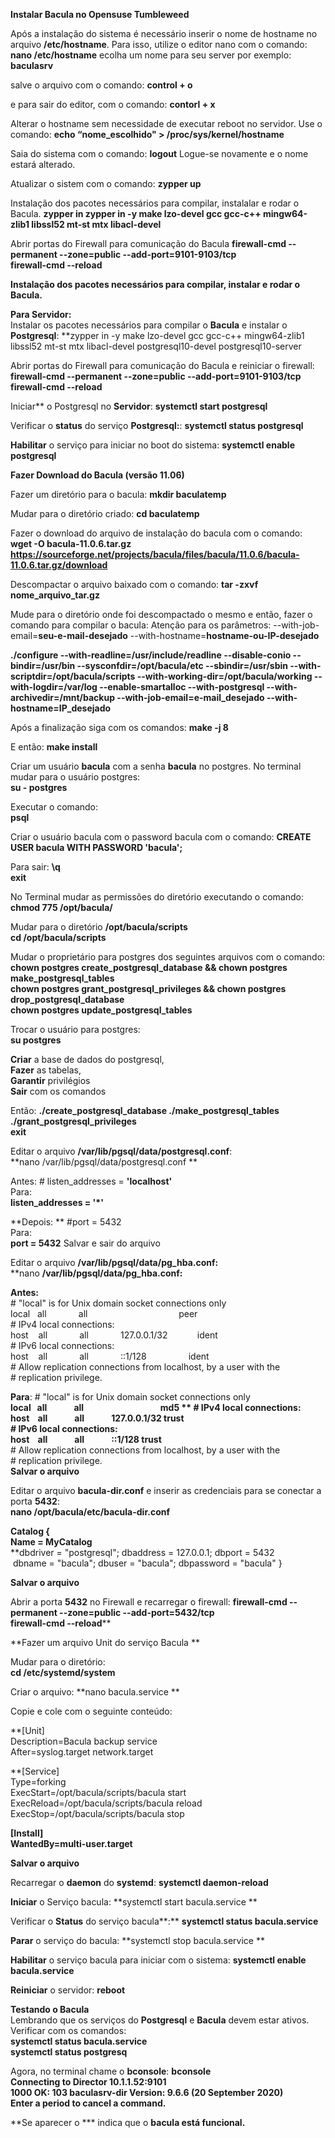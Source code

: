 **Instalar Bacula no Opensuse Tumbleweed**


Após a instalação do sistema é necessário inserir o nome de hostname no arquivo **/etc/hostname**. Para isso, utilize o editor nano com o comando:
**nano /etc/hostname**
ecolha um nome para seu server por exemplo: **baculasrv**

salve o arquivo com o comando:
**control + o**

e para sair do editor, com o comando:
**contorl + x**

Alterar o hostname sem necessidade de executar reboot no servidor. Use o comando:
**echo “nome_escolhido" > /proc/sys/kernel/hostname**

Saia do sistema com o comando:
**logout**
Logue-se novamente e o nome estará alterado. 



Atualizar o sistem com o comando:
**zypper up**

Instalação dos pacotes necessários para compilar, instalalar e rodar o Bacula.
**zypper in zypper in -y make lzo-devel gcc gcc-c++ mingw64-zlib1 libssl52 mt-st mtx libacl-devel**

Abrir portas do Firewall para comunicação do Bacula
**firewall-cmd --permanent --zone=public --add-port=9101-9103/tcp  
firewall-cmd --reload**



**Instalação dos pacotes necessários para compilar, instalar e rodar o Bacula.**

**Para Servidor:**  
Instalar os pacotes necessários para compilar o **Bacula** e instalar o **Postgresql**:
**zypper in -y make lzo-devel gcc gcc-c++ mingw64-zlib1 libssl52 mt-st mtx libacl-devel postgresql10-devel postgresql10-server

Abrir portas do Firewall para comunicação do Bacula e reiniciar o firewall: 
**firewall-cmd --permanent --zone=public --add-port=9101-9103/tcp  
firewall-cmd --reload**

Iniciar** o Postgresql no **Servidor**:
**systemctl start postgresql**

Verificar o **status** do serviço **Postgresql:**:
**systemctl status postgresql**

**Habilitar** o serviço para iniciar no boot do sistema:
**systemctl enable postgresql**



**Fazer Download do Bacula (versão 11.06)**

Fazer um diretório para o bacula:
**mkdir baculatemp**

Mudar para o diretório criado:
**cd baculatemp**

Fazer o download do arquivo de instalação do bacula com o comando:
**wget -O bacula-11.0.6.tar.gz https://sourceforge.net/projects/bacula/files/bacula/11.0.6/bacula-11.0.6.tar.gz/download**



Descompactar o arquivo baixado com o comando:
**tar -zxvf nome_arquivo_tar.gz**

Mude para o diretório onde foi descompactado o mesmo e então, fazer o comando para compilar o bacula:
Atenção para os parâmetros:
--with-job-email=**seu-e-mail-desejado**
--with-hostname=**hostname-ou-IP-desejado**

**./configure --with-readline=/usr/include/readline --disable-conio --bindir=/usr/bin --sysconfdir=/opt/bacula/etc --sbindir=/usr/sbin --with-scriptdir=/opt/bacula/scripts --with-working-dir=/opt/bacula/working --with-logdir=/var/log --enable-smartalloc --with-postgresql --with-archivedir=/mnt/backup --with-job-email=e-mail_desejado --with-hostname=IP_desejado**

Após a finalização siga com os comandos:
**make -j 8**

E então:
**make install**

Criar um usuário **bacula** com a senha **bacula** no postgres. No terminal mudar para o usuário postgres:  
**su - postgres**  

Executar o comando:  
**psql**

Criar o usuário bacula com o password bacula com o comando:
**CREATE USER bacula WITH PASSWORD 'bacula';**

Para sair:
**\q**  
**exit**

No Terminal mudar as permissões do diretório executando o comando:
**chmod 775 /opt/bacula/**

Mudar para o diretório **/opt/bacula/scripts**  
**cd /opt/bacula/scripts**

Mudar o proprietário para postgres dos seguintes arquivos com o comando:  
**chown postgres create\_postgresql\_database && chown postgres make\_postgresql\_tables**  
**chown postgres grant\_postgresql\_privileges && chown postgres drop\_postgresql\_database**  
**chown postgres update\_postgresql\_tables**

Trocar o usuário para postgres:  
**su postgres**

**Criar** a base de dados do postgresql,  
**Fazer** as tabelas,  
**Garantir** privilégios   
**Sair**
com os comandos

Então:
**./create_postgresql_database
./make_postgresql_tables
./grant_postgresql_privileges  
 exit**

Editar o arquivo **/var/lib/pgsql/data/postgresql.conf**:  
**nano /var/lib/pgsql/data/postgresql.conf **

Antes:  # listen_addresses = **'localhost'**  
Para:  
**listen_addresses = '*'**  
  
**Depois:  **
#port = 5432  
Para:  
**port = 5432**
Salvar e sair do arquivo

Editar o arquivo **/var/lib/pgsql/data/pg_hba.conf:** 
**nano **/var/lib/pgsql/data/pg_hba.conf:**

**Antes:**  
\# "local" is for Unix domain socket connections only  
local   all             all                                     peer  
\# IPv4 local connections:  
host    all             all             127.0.0.1/32            ident  
\# IPv6 local connections:  
host    all             all             ::1/128                 ident  
\# Allow replication connections from localhost, by a user with the  
\# replication privilege.

**Para**: 
\# "local" is for Unix domain socket connections only  
**local   all             all                                     md5  **
\# IPv4 local connections:  
host    all             all             127.0.0.1/32    trust  
\# IPv6 local connections:  
host    all             all             ::1/128             trust**  
\# Allow replication connections from localhost, by a user with the  
\# replication privilege.  
**Salvar o arquivo**

Editar o arquivo **bacula-dir.conf** e inserir as credenciais para se conectar a porta **5432**:  
**nano /opt/bacula/etc/bacula-dir.conf**

**Catalog {  
   Name = MyCatalog**  
   **dbdriver = "postgresql"; dbaddress = 127.0.0.1; dbport = 5432  
    dbname = "bacula"; dbuser = "bacula"; dbpassword = "bacula"
    }  

**Salvar o arquivo**

Abrir a porta **5432** no Firewall e recarregar o firewall:
**firewall-cmd --permanent --zone=public --add-port=5432/tcp  
firewall-cmd --reload****



**Fazer um arquivo Unit do serviço Bacula **     

Mudar para o diretório:  
**cd /etc/systemd/system**

Criar o arquivo:
**nano bacula.service ** 

Copie e cole com o seguinte conteúdo:

**[Unit]  
Description=Bacula backup service  
After=syslog.target network.target  

**[Service]  
Type=forking  
ExecStart=/opt/bacula/scripts/bacula start  
ExecReload=/opt/bacula/scripts/bacula reload  
ExecStop=/opt/bacula/scripts/bacula stop  
   
**[Install]  
WantedBy=multi-user.target**

**Salvar o arquivo**



Recarregar o **daemon** do **systemd**:
**systemctl daemon-reload**  

**Iniciar** o Serviço bacula:
**systemctl start bacula.service **

Verificar o **Status** do serviço bacula**:**
**systemctl status bacula.service**

**Parar** o serviço do bacula:
**systemctl stop bacula.service **

**Habilitar** o serviço bacula para iniciar com o sistema:
**systemctl enable bacula.service**

**Reiniciar** o servidor:
 **reboot**
 
 
 
**Testando o Bacula**  
Lembrando que os serviços do **Postgresql** e **Bacula** devem estar ativos. Verificar com os comandos:  
**systemctl status bacula.service  
systemctl status postgresq**

Agora, no terminal chame o **bconsole**:
**bconsole**  
**Connecting to Director 10.1.1.52:9101**  
**1000 OK: 103 baculasrv-dir Version: 9.6.6 (20 September 2020)**  
**Enter a period to cancel a command.**  

**Se aparecer o *** indica que o **bacula está funcional.**